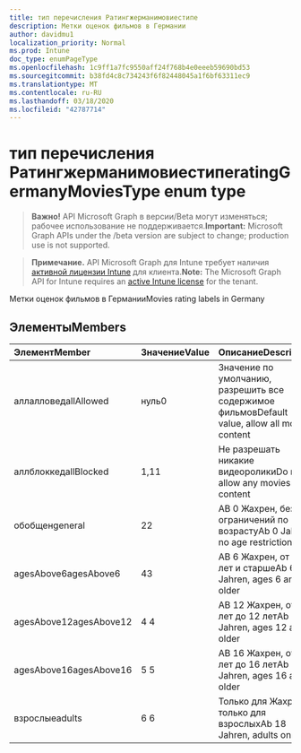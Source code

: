 ```yaml
---
title: тип перечисления Ратингжерманимовиестипе
description: Метки оценок фильмов в Германии
author: davidmu1
localization_priority: Normal
ms.prod: Intune
doc_type: enumPageType
ms.openlocfilehash: 1c9ff1a7fc9550aff24f768b4e0eeeb59690bd53
ms.sourcegitcommit: b38fd4c8c734243f6f82448045a1f6bf63311ec9
ms.translationtype: MT
ms.contentlocale: ru-RU
ms.lasthandoff: 03/18/2020
ms.locfileid: "42787714"
---
```

# <a name="ratinggermanymoviestype-enum-type"></a><span data-ttu-id="5e430-103">тип перечисления Ратингжерманимовиестипе</span><span class="sxs-lookup"><span data-stu-id="5e430-103">ratingGermanyMoviesType enum type</span></span>

> <span data-ttu-id="5e430-104">**Важно!** API Microsoft Graph в версии/Beta могут изменяться; рабочее использование не поддерживается.</span><span class="sxs-lookup"><span data-stu-id="5e430-104">**Important:** Microsoft Graph APIs under the /beta version are subject to change; production use is not supported.</span></span>

> <span data-ttu-id="5e430-105">**Примечание.** API Microsoft Graph для Intune требует наличия [активной лицензии Intune](https://go.microsoft.com/fwlink/?linkid=839381) для клиента.</span><span class="sxs-lookup"><span data-stu-id="5e430-105">**Note:** The Microsoft Graph API for Intune requires an [active Intune license](https://go.microsoft.com/fwlink/?linkid=839381) for the tenant.</span></span>

<span data-ttu-id="5e430-106">Метки оценок фильмов в Германии</span><span class="sxs-lookup"><span data-stu-id="5e430-106">Movies rating labels in Germany</span></span>

## <a name="members"></a><span data-ttu-id="5e430-107">Элементы</span><span class="sxs-lookup"><span data-stu-id="5e430-107">Members</span></span>
|<span data-ttu-id="5e430-108">Элемент</span><span class="sxs-lookup"><span data-stu-id="5e430-108">Member</span></span>|<span data-ttu-id="5e430-109">Значение</span><span class="sxs-lookup"><span data-stu-id="5e430-109">Value</span></span>|<span data-ttu-id="5e430-110">Описание</span><span class="sxs-lookup"><span data-stu-id="5e430-110">Description</span></span>|
|:---|:---|:---|
|<span data-ttu-id="5e430-111">аллалловед</span><span class="sxs-lookup"><span data-stu-id="5e430-111">allAllowed</span></span>|<span data-ttu-id="5e430-112">нуль</span><span class="sxs-lookup"><span data-stu-id="5e430-112">0</span></span>|<span data-ttu-id="5e430-113">Значение по умолчанию, разрешить все содержимое фильмов</span><span class="sxs-lookup"><span data-stu-id="5e430-113">Default value, allow all movies content</span></span>|
|<span data-ttu-id="5e430-114">аллблоккед</span><span class="sxs-lookup"><span data-stu-id="5e430-114">allBlocked</span></span>|<span data-ttu-id="5e430-115">1,1</span><span class="sxs-lookup"><span data-stu-id="5e430-115">1</span></span>|<span data-ttu-id="5e430-116">Не разрешать никакие видеоролики</span><span class="sxs-lookup"><span data-stu-id="5e430-116">Do not allow any movies content</span></span>|
|<span data-ttu-id="5e430-117">обобщен</span><span class="sxs-lookup"><span data-stu-id="5e430-117">general</span></span>|<span data-ttu-id="5e430-118">2</span><span class="sxs-lookup"><span data-stu-id="5e430-118">2</span></span>|<span data-ttu-id="5e430-119">AB 0 Жахрен, без ограничений по возрасту</span><span class="sxs-lookup"><span data-stu-id="5e430-119">Ab 0 Jahren, no age restrictions</span></span>|
|<span data-ttu-id="5e430-120">agesAbove6</span><span class="sxs-lookup"><span data-stu-id="5e430-120">agesAbove6</span></span>|<span data-ttu-id="5e430-121">4</span><span class="sxs-lookup"><span data-stu-id="5e430-121">3</span></span>|<span data-ttu-id="5e430-122">AB 6 Жахрен, от 6 лет и старше</span><span class="sxs-lookup"><span data-stu-id="5e430-122">Ab 6 Jahren, ages 6 and older</span></span>|
|<span data-ttu-id="5e430-123">agesAbove12</span><span class="sxs-lookup"><span data-stu-id="5e430-123">agesAbove12</span></span>|<span data-ttu-id="5e430-124">4 </span><span class="sxs-lookup"><span data-stu-id="5e430-124">4</span></span>|<span data-ttu-id="5e430-125">AB 12 Жахрен, от 12 лет до 12 лет</span><span class="sxs-lookup"><span data-stu-id="5e430-125">Ab 12 Jahren, ages 12 and older</span></span>|
|<span data-ttu-id="5e430-126">agesAbove16</span><span class="sxs-lookup"><span data-stu-id="5e430-126">agesAbove16</span></span>|<span data-ttu-id="5e430-127">5 </span><span class="sxs-lookup"><span data-stu-id="5e430-127">5</span></span>|<span data-ttu-id="5e430-128">AB 16 Жахрен, от 16 лет до 16 лет</span><span class="sxs-lookup"><span data-stu-id="5e430-128">Ab 16 Jahren, ages 16 and older</span></span>|
|<span data-ttu-id="5e430-129">взрослые</span><span class="sxs-lookup"><span data-stu-id="5e430-129">adults</span></span>|<span data-ttu-id="5e430-130">6 </span><span class="sxs-lookup"><span data-stu-id="5e430-130">6</span></span>|<span data-ttu-id="5e430-131">Только для Жахрен, только для взрослых</span><span class="sxs-lookup"><span data-stu-id="5e430-131">Ab 18 Jahren, adults only</span></span>|



